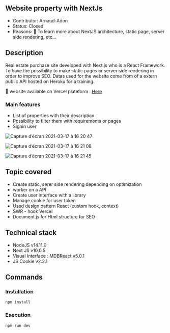 ## Website property with NextJs

- Contributor: Arnaud-Adon
- Status: Closed
- Reasons: :small_red_triangle: To learn more about NextJS architecture, static page, server side rendering, etc...


## Description

Real estate purchase site developed with Next.js who is a React Framework. To have the possibility to make static pages or server side rendering in order to improve SEO.
Datas used for the website come from of a extern public API hosted on Heroku for a training.

:link:  website available on Vercel plateform : [Here](https://next-js-site-immobilier-d9e3ohjxp.vercel.app/)

### Main features

- List of properties with their description
- Possibility to filter them with requirements or pages
- Signin user

![Capture d’écran 2021-03-17 à 16 20 47](https://user-images.githubusercontent.com/17828383/111498461-429b5700-8742-11eb-9631-ab5f91c88dab.png)

![Capture d’écran 2021-03-17 à 16 21 08](https://user-images.githubusercontent.com/17828383/111500255-154fa880-8744-11eb-9041-068596729ba4.png)

![Capture d’écran 2021-03-17 à 16 21 45](https://user-images.githubusercontent.com/17828383/111500309-239dc480-8744-11eb-94a4-ab5d5335d330.png)

## Topic covered
- Create static, serer side rendering depending on optimization
- worker on a API
- Create user interface with a library
- Manage cookie for user token
- Used design pattern React (custom hook, context)
- SWR - hook Vercel
- Document.js for Html structure for SEO

## Technical stack

- NodeJS v14.11.0
- Next JS v10.0.5
- Visual Interface : MDBReact v5.0.1
- JS Cookie v2.2.1

## Commands

### Installation
```
npm install
```

### Execution

```
npm run dev
```


